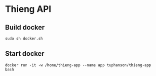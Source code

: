 # Thieng API

## Build docker

```
sudo sh docker.sh
```

## Start docker

```
docker run -it -w /home/thieng-app --name app tuphanson/thieng-app bash
```